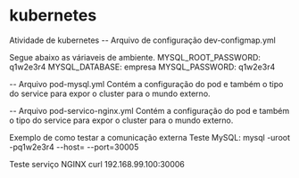 # kubernetes
Atividade de kubernetes
-- Arquivo de configuração dev-configmap.yml

Segue abaixo as váriaveis de ambiente. 
  MYSQL_ROOT_PASSWORD: q1w2e3r4 
  MYSQL_DATABASE: empresa
  MYSQL_PASSWORD: q1w2e3r4

-- Arquivo pod-mysql.yml 
Contém a configuração do pod e também o tipo do service para expor o cluster para o mundo externo. 

-- Arquivo pod-servico-nginx.yml 
Contém a configuração do pod e também o tipo do service para expor o cluster para o mundo externo. 

Exemplo de como testar a comunicação externa 
Teste MySQL: 
mysql -uroot -pq1w2e3r4 --host=<SEU IP> --port=30005

Teste serviço NGINX 
 curl 192.168.99.100:30006
